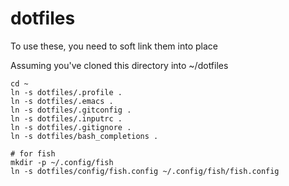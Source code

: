 # dotfiles

To use these, you need to soft link them into place

Assuming you've cloned this directory into ~/dotfiles

    cd ~
    ln -s dotfiles/.profile .
    ln -s dotfiles/.emacs .
    ln -s dotfiles/.gitconfig .
    ln -s dotfiles/.inputrc .
    ln -s dotfiles/.gitignore .
    ln -s dotfiles/bash_completions .
   
    # for fish
    mkdir -p ~/.config/fish
    ln -s dotfiles/config/fish.config ~/.config/fish/fish.config
